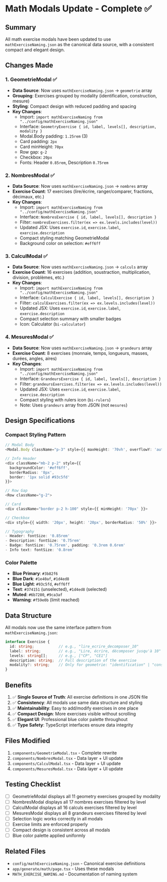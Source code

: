 # Math Modals Update - Complete ✅

## Summary
All math exercise modals have been updated to use `mathExerciseNaming.json` as the canonical data source, with a consistent compact and elegant design.

## Changes Made

### 1. GeometrieModal ✅
- **Data Source**: Now uses `mathExerciseNaming.json` → `geometrie` array
- **Grouping**: Exercises grouped by modality (identification, construction, mesure)
- **Styling**: Compact design with reduced padding and spacing
- **Key Changes**:
  - Import: `import mathExerciseNaming from "../config/mathExerciseNaming.json"`
  - Interface: `GeometryExercise { id, label, levels[], description, modality }`
  - Modal.Body padding: `1.25rem` (3)
  - Card padding: `2px`
  - Card minHeight: `70px`
  - Row gap: `g-2`
  - Checkbox: `20px`
  - Fonts: Header `0.85rem`, Description `0.75rem`

### 2. NombresModal ✅
- **Data Source**: Now uses `mathExerciseNaming.json` → `nombres` array
- **Exercise Count**: 17 exercises (lire/écrire, ranger/comparer, fractions, décimaux, etc.)
- **Key Changes**:
  - Import: `import mathExerciseNaming from "../config/mathExerciseNaming.json"`
  - Interface: `NombresExercise { id, label, levels[], description }`
  - Filter: `nombresExercises.filter(ex => ex.levels.includes(level))`
  - Updated JSX: Uses `exercise.id`, `exercise.label`, `exercise.description`
  - Compact styling matching GeometrieModal
  - Background color on selection: `#eff6ff`

### 3. CalculModal ✅
- **Data Source**: Now uses `mathExerciseNaming.json` → `calculs` array
- **Exercise Count**: 16 exercises (addition, soustraction, multiplication, division, problèmes, etc.)
- **Key Changes**:
  - Import: `import mathExerciseNaming from "../config/mathExerciseNaming.json"`
  - Interface: `CalculExercise { id, label, levels[], description }`
  - Filter: `calculExercises.filter(ex => ex.levels.includes(level))`
  - Updated JSX: Uses `exercise.id`, `exercise.label`, `exercise.description`
  - Compact selection summary with smaller badges
  - Icon: Calculator (`bi-calculator`)

### 4. MesuresModal ✅
- **Data Source**: Now uses `mathExerciseNaming.json` → `grandeurs` array
- **Exercise Count**: 8 exercises (monnaie, temps, longueurs, masses, durées, angles, aires)
- **Key Changes**:
  - Import: `import mathExerciseNaming from "../config/mathExerciseNaming.json"`
  - Interface: `GrandeursExercise { id, label, levels[], description }`
  - Filter: `grandeursExercises.filter(ex => ex.levels.includes(level))`
  - Updated JSX: Uses `exercise.id`, `exercise.label`, `exercise.description`
  - Compact styling with rulers icon (`bi-rulers`)
  - Note: Uses `grandeurs` array from JSON (not `mesures`)

## Design Specifications

### Compact Styling Pattern
```typescript
// Modal Body
<Modal.Body className="p-3" style={{ maxHeight: '70vh', overflowY: 'auto' }}>

// Info Header
<div className="mb-2 p-2" style={{ 
  backgroundColor: '#eff6ff',
  borderRadius: '8px',
  border: '1px solid #93c5fd'
}}>

// Row Gap
<Row className="g-2">

// Card
<div className="border p-2 h-100" style={{ minHeight: '70px' }}>

// Checkbox
<div style={{ width: '20px', height: '20px', borderRadius: '50%' }}>

// Typography
- Header: fontSize: '0.85rem'
- Description: fontSize: '0.75rem'
- Badge: fontSize: '0.75rem', padding: '0.3rem 0.6rem'
- Info text: fontSize: '0.8rem'
```

### Color Palette
- **Blue Primary**: `#3b82f6`
- **Blue Dark**: `#1e40af`, `#1d4ed8`
- **Blue Light**: `#93c5fd`, `#eff6ff`
- **Text**: `#374151` (unselected), `#1d4ed8` (selected)
- **Muted**: `#6b7280`, `#9ca3af`
- **Warning**: `#f59e0b` (limit reached)

## Data Structure

All modals now use the same interface pattern from `mathExerciseNaming.json`:

```typescript
interface Exercise {
  id: string;           // e.g., "lire_ecrire_decomposer_10"
  label: string;        // e.g., "Lire, écrire, décomposer jusqu'à 10"
  levels: string[];     // e.g., ["CP", "CE1"]
  description: string;  // Full description of the exercise
  modality?: string;    // Only for geometrie: "identification" | "construction" | "mesure"
}
```

## Benefits

1. ✅ **Single Source of Truth**: All exercise definitions in one JSON file
2. ✅ **Consistency**: All modals use same data structure and styling
3. ✅ **Maintainability**: Easy to add/modify exercises in one place
4. ✅ **Compact Design**: More exercises visible without scrolling
5. ✅ **Elegant UI**: Professional blue color palette throughout
6. ✅ **Type Safety**: TypeScript interfaces ensure data integrity

## Files Modified

1. `components/GeometrieModal.tsx` - Complete rewrite
2. `components/NombresModal.tsx` - Data layer + UI update
3. `components/CalculModal.tsx` - Data layer + UI update
4. `components/MesuresModal.tsx` - Data layer + UI update

## Testing Checklist

- [ ] GeometrieModal displays all 11 geometry exercises grouped by modality
- [ ] NombresModal displays all 17 nombres exercises filtered by level
- [ ] CalculModal displays all 16 calculs exercises filtered by level
- [ ] MesuresModal displays all 8 grandeurs exercises filtered by level
- [ ] Selection logic works correctly in all modals
- [ ] Exercise limits are enforced properly
- [ ] Compact design is consistent across all modals
- [ ] Blue color palette applied uniformly

## Related Files

- `config/mathExerciseNaming.json` - Canonical exercise definitions
- `app/generate/math/page.tsx` - Uses these modals
- `MATH_EXERCISE_NAMING.md` - Documentation of naming system
